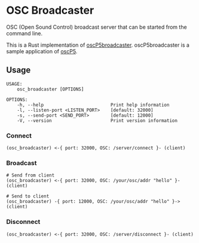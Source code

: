 # OSC Broadcaster

OSC (Open Sound Control) broadcast server that can be started from the command line.

This is a Rust implementation of [oscP5broadcaster](https://sojamo.de/libraries/oscP5/examples/oscP5broadcaster/oscP5broadcaster.pde).
oscP5broadcaster is a sample application of [oscP5](https://sojamo.de/libraries/oscP5/).

## Usage

```
USAGE:
    osc_broadcaster [OPTIONS]

OPTIONS:
    -h, --help                         Print help information
    -l, --listen-port <LISTEN_PORT>    [default: 32000]
    -s, --send-port <SEND_PORT>        [default: 12000]
    -V, --version                      Print version information
```

### Connect

```
(osc_broadcaster) <-{ port: 32000, OSC: /server/connect }- (client)
```

### Broadcast

```
# Send from client
(osc_broadcaster) <-{ port: 32000, OSC: /your/osc/addr "hello" }- (client)
```

```
# Send to client
(osc_broadcaster) -{ port: 12000, OSC: /your/osc/addr "hello" }-> (client)
```

### Disconnect

```
(osc_broadcaster) <-{ port: 32000, OSC: /server/disconnect }- (client)
```
